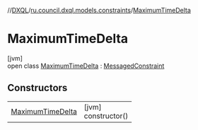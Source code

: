 //[DXQL](../../../index.md)/[ru.council.dxql.models.constraints](../index.md)/[MaximumTimeDelta](index.md)

# MaximumTimeDelta

[jvm]\
open class [MaximumTimeDelta](index.md) : [MessagedConstraint](../-messaged-constraint/index.md)

## Constructors

| | |
|---|---|
| [MaximumTimeDelta](-maximum-time-delta.md) | [jvm]<br>constructor() |
